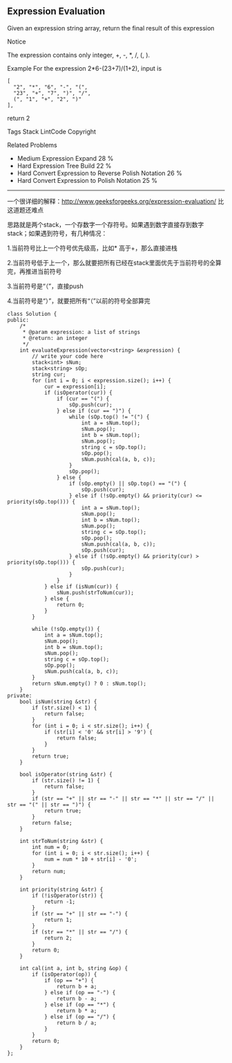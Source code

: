 ## Expression Evaluation  ##

Given an expression string array, return the final result of this expression

 Notice

The expression contains only integer, +, -, *, /, (, ).

Example
For the expression 2*6-(23+7)/(1+2),
input is

	[
	  "2", "*", "6", "-", "(",
	  "23", "+", "7", ")", "/",
	  (", "1", "+", "2", ")"
	],
return 2

Tags 
Stack LintCode Copyright

Related Problems 

- Medium Expression Expand 28 %
- Hard Expression Tree Build 22 %
- Hard Convert Expression to Reverse Polish Notation 26 %
- Hard Convert Expression to Polish Notation 25 %

----------
一个很详细的解释：http://www.geeksforgeeks.org/expression-evaluation/ 比这道题还难点

思路就是两个stack，一个存数字一个存符号。如果遇到数字直接存到数字stack；如果遇到符号，有几种情况：

1.当前符号比上一个符号优先级高，比如* 高于+，那么直接进栈

2.当前符号低于上一个，那么就要把所有已经在stack里面优先于当前符号的全算完，再推进当前符号

3.当前符号是“（”，直接push

4.当前符号是“）”，就要把所有“（”以前的符号全部算完

	class Solution {
	public:
	    /*
	     * @param expression: a list of strings
	     * @return: an integer
	     */
	    int evaluateExpression(vector<string> &expression) {
	        // write your code here
	        stack<int> sNum;
	        stack<string> sOp;
	        string cur;
	        for (int i = 0; i < expression.size(); i++) {
	            cur = expression[i];
	            if (isOperator(cur)) {
	                if (cur == "(") {
	                    sOp.push(cur);
	                } else if (cur == ")") {
	                    while (sOp.top() != "(") {
	                        int a = sNum.top();
	                        sNum.pop();
	                        int b = sNum.top();
	                        sNum.pop();
	                        string c = sOp.top();
	                        sOp.pop();
	                        sNum.push(cal(a, b, c));
	                    }
	                    sOp.pop();
	                } else {
	                    if (sOp.empty() || sOp.top() == "(") {
	                        sOp.push(cur);
	                    } else if (!sOp.empty() && priority(cur) <= priority(sOp.top())) {
	                        int a = sNum.top();
	                        sNum.pop();
	                        int b = sNum.top();
	                        sNum.pop();
	                        string c = sOp.top();
	                        sOp.pop();
	                        sNum.push(cal(a, b, c));
	                        sOp.push(cur);
	                    } else if (!sOp.empty() && priority(cur) > priority(sOp.top())) {
	                        sOp.push(cur);
	                    }
	                }
	            } else if (isNum(cur)) {
	                sNum.push(strToNum(cur));
	            } else {
	                return 0;
	            }
	        }
	
	        while (!sOp.empty()) {
	            int a = sNum.top();
	            sNum.pop();
	            int b = sNum.top();
	            sNum.pop();
	            string c = sOp.top();
	            sOp.pop();
	            sNum.push(cal(a, b, c));
	        }
	        return sNum.empty() ? 0 : sNum.top();
	    }
	private:
	    bool isNum(string &str) {
	        if (str.size() < 1) {
	            return false;
	        }
	        for (int i = 0; i < str.size(); i++) {
	            if (str[i] < '0' && str[i] > '9') {
	                return false;
	            }
	        }
	        return true;
	    }
	
	    bool isOperator(string &str) {
	        if (str.size() != 1) {
	            return false;
	        }
	        if (str == "+" || str == "-" || str == "*" || str == "/" || str == "(" || str == ")") {
	            return true;
	        }
	        return false;
	    }
	
	    int strToNum(string &str) {
	        int num = 0;
	        for (int i = 0; i < str.size(); i++) {
	            num = num * 10 + str[i] - '0';
	        }
	        return num;
	    }
	
	    int priority(string &str) {
	        if (!isOperator(str)) {
	            return -1;
	        }
	        if (str == "+" || str == "-") {
	            return 1;
	        }
	        if (str == "*" || str == "/") {
	            return 2;
	        }
	        return 0;
	    }
	
	    int cal(int a, int b, string &op) {
	        if (isOperator(op)) {
	            if (op == "+") {
	                return b + a;
	            } else if (op == "-") {
	                return b - a;
	            } else if (op == "*") {
	                return b * a;
	            } else if (op == "/") {
	                return b / a;
	            }
	        }
	        return 0;
	    }
	};